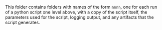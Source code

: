 This folder contains folders with names of the form `nnnn`, one for each run
of a python script one level above, with a copy of the script itself, the 
parameters used for the script, logging output, and any artifacts that the
script generates.